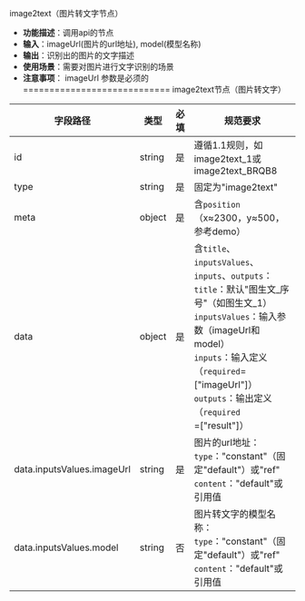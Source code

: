 image2text（图片转文字节点）
- **功能描述**：调用api的节点
- **输入**：imageUrl(图片的url地址), model(模型名称)
- **输出**：识别出的图片的文字描述
- **使用场景**：需要对图片进行文字识别的场景
- **注意事项**： imageUrl 参数是必须的
============================
image2text节点（图片转文字）

| 字段路径                       | 类型     | 必填 | 规范要求                                                                                                                                                                                                |
|----------------------------|--------|----|-----------------------------------------------------------------------------------------------------------------------------------------------------------------------------------------------------|
| id                         | string | 是  | 遵循1.1规则，如image2text_1或image2text_BRQB8                                                                                                                                                                              |
| type                       | string | 是  | 固定为"image2text"                                                                                                                                                                                     |
| meta                       | object | 是  | 含`position`（x≈2300，y≈500，参考demo）                                                                                                                                                                    |
| data                       | object | 是  | 含`title`、`inputsValues`、`inputs`、`outputs`：<br>`title`：默认"图生文_序号"（如图生文_1）<br>`inputsValues`：输入参数（imageUrl和model）<br>`inputs`：输入定义（`required`=["imageUrl"]）<br>`outputs`：输出定义（`required`=["result"]） |
| data.inputsValues.imageUrl | string | 是  | 图片的url地址：<br>`type`："constant"（固定"default"）或"ref"<br>`content`："default"或引用值                                                                                                                        |
| data.inputsValues.model    | string | 否  | 图片转文字的模型名称：<br>`type`："constant"（固定"default"）或"ref"<br>`content`："default"或引用值                                                                                                                      |
